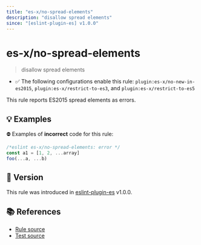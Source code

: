 ```yaml
---
title: "es-x/no-spread-elements"
description: "disallow spread elements"
since: "[eslint-plugin-es] v1.0.0"
---
```


# es-x/no-spread-elements
> disallow spread elements

- ✅ The following configurations enable this rule: `plugin:es-x/no-new-in-es2015`, `plugin:es-x/restrict-to-es3`, and `plugin:es-x/restrict-to-es5`

This rule reports ES2015 spread elements as errors.

## 💡 Examples

⛔ Examples of **incorrect** code for this rule:

<eslint-playground type="bad">

```js
/*eslint es-x/no-spread-elements: error */
const a1 = [1, 2, ...array]
foo(...a, ...b)
```

</eslint-playground>

## 🚀 Version

This rule was introduced in [eslint-plugin-es] v1.0.0.

[eslint-plugin-es]: https://github.com/mysticatea/eslint-plugin-es

## 📚 References

- [Rule source](https://github.com/eslint-community/eslint-plugin-es-x/blob/master/lib/rules/no-spread-elements.js)
- [Test source](https://github.com/eslint-community/eslint-plugin-es-x/blob/master/tests/lib/rules/no-spread-elements.js)
